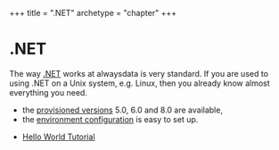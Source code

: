 +++
title = ".NET"
archetype = "chapter"
+++

# .NET

The way [.NET](https://dotnet.microsoft.com/) works at alwaysdata is very standard. If you are used to using .NET on a Unix system, e.g. Linux, then you already know almost everything you need.

- the [provisioned versions](languages/dotnet/configuration#supported-versions) 5.0, 6.0 and 8.0 are available,
- the [environment configuration](languages/dotnet/configuration#environment) is easy to set up.

* [Hello World Tutorial](https://learn.microsoft.com/en-us/aspnet/core/getting-started/?view=aspnetcore-6.0&tabs=linux)
